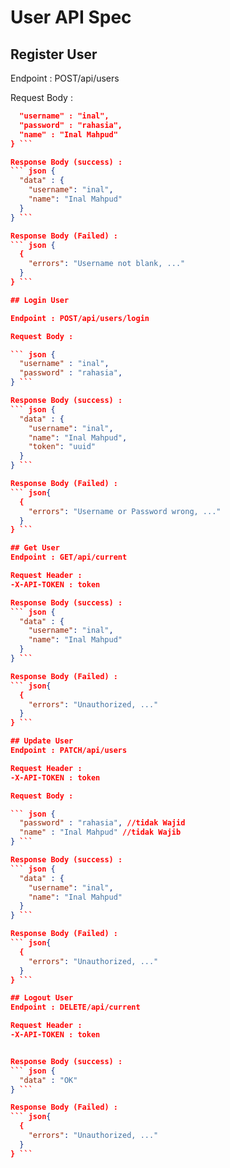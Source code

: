 # User API Spec

## Register User
Endpoint : POST/api/users

Request Body :

``` json {
  "username" : "inal",
  "password" : "rahasia",
  "name" : "Inal Mahpud"
} ```

Response Body (success) :
``` json {
  "data" : {
    "username": "inal",
    "name": "Inal Mahpud"
  }
} ```

Response Body (Failed) :
``` json {
  {
    "errors": "Username not blank, ..."
  }
} ```

## Login User

Endpoint : POST/api/users/login

Request Body :

``` json {
  "username" : "inal",
  "password" : "rahasia",
} ```

Response Body (success) :
``` json {
  "data" : {
    "username": "inal",
    "name": "Inal Mahpud",
    "token": "uuid"
  }
} ```

Response Body (Failed) :
``` json{
  {
    "errors": "Username or Password wrong, ..."
  }
} ```

## Get User
Endpoint : GET/api/current

Request Header :
-X-API-TOKEN : token

Response Body (success) :
``` json {
  "data" : {
    "username": "inal",
    "name": "Inal Mahpud"
  }
} ```

Response Body (Failed) :
``` json{
  {
    "errors": "Unauthorized, ..."
  }
} ```

## Update User
Endpoint : PATCH/api/users

Request Header :
-X-API-TOKEN : token

Request Body :

``` json {
  "password" : "rahasia", //tidak Wajid
  "name" : "Inal Mahpud" //tidak Wajib
} ```

Response Body (success) :
``` json {
  "data" : {
    "username": "inal",
    "name": "Inal Mahpud"
  }
} ```

Response Body (Failed) :
``` json{
  {
    "errors": "Unauthorized, ..."
  }
} ```

## Logout User
Endpoint : DELETE/api/current

Request Header :
-X-API-TOKEN : token


Response Body (success) :
``` json {
  "data" : "OK"
} ```

Response Body (Failed) :
``` json{
  {
    "errors": "Unauthorized, ..."
  }
} ```